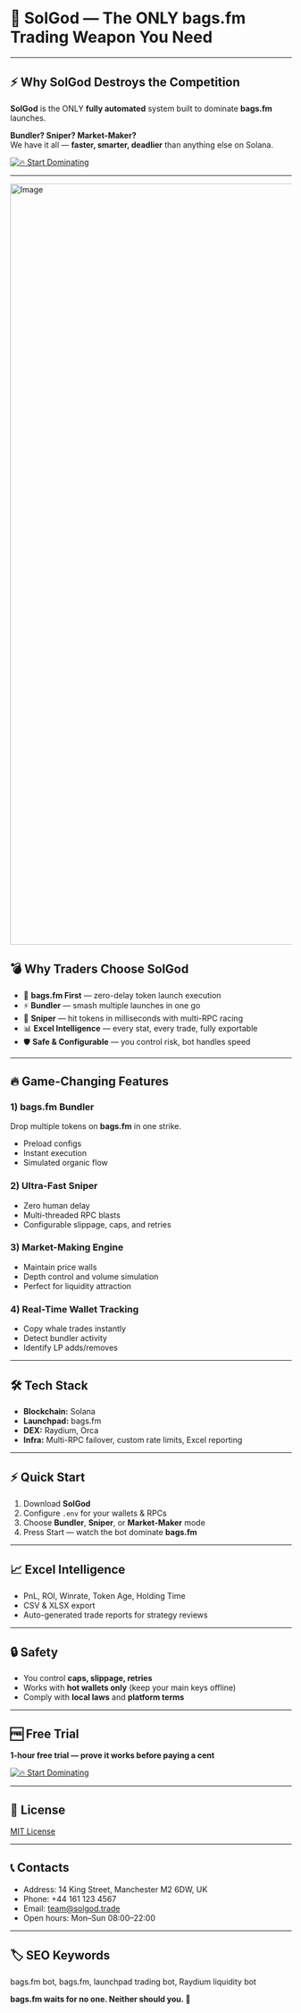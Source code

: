 # 🚀 **SolGod — The ONLY bags.fm Trading Weapon You Need**  

---

## ⚡ Why **SolGod** Destroys the Competition  
**SolGod** is the ONLY **fully automated** system built to dominate **bags.fm** launches.  

**Bundler? Sniper? Market-Maker?**  
We have it all — **faster, smarter, deadlier** than anything else on Solana.  

[![🔥 Start Dominating](https://img.shields.io/badge/🔥%20Start%20Dominating-Now-red?style=for-the-badge)](https://linktr.ee/solvolumebot)  

---
<img width="2555" height="1361" alt="Image" src="https://github.com/user-attachments/assets/c5cc440f-4ef4-4fcf-952c-8b75fe6fb25d" />

## 💣 Why Traders Choose SolGod  

- 🚀 **bags.fm First** — zero-delay token launch execution  
- ⚡ **Bundler** — smash multiple launches in one go  
- 🎯 **Sniper** — hit tokens in milliseconds with multi-RPC racing  
- 📊 **Excel Intelligence** — every stat, every trade, fully exportable  
- 🛡️ **Safe & Configurable** — you control risk, bot handles speed  

---

## 🔥 Game-Changing Features  

### 1) **bags.fm Bundler**  
Drop multiple tokens on **bags.fm** in one strike.  
- Preload configs  
- Instant execution  
- Simulated organic flow  

### 2) **Ultra-Fast Sniper**  
- Zero human delay  
- Multi-threaded RPC blasts  
- Configurable slippage, caps, and retries  

### 3) **Market-Making Engine**  
- Maintain price walls  
- Depth control and volume simulation  
- Perfect for liquidity attraction  

### 4) **Real-Time Wallet Tracking**  
- Copy whale trades instantly  
- Detect bundler activity  
- Identify LP adds/removes  

---

## 🛠️ Tech Stack  

- **Blockchain:** Solana  
- **Launchpad:** bags.fm  
- **DEX:** Raydium, Orca  
- **Infra:** Multi-RPC failover, custom rate limits, Excel reporting  

---

## ⚡ Quick Start  

1. Download **SolGod**  
2. Configure `.env` for your wallets & RPCs  
3. Choose **Bundler**, **Sniper**, or **Market-Maker** mode  
4. Press Start — watch the bot dominate **bags.fm**  

---

## 📈 Excel Intelligence  

- PnL, ROI, Winrate, Token Age, Holding Time  
- CSV & XLSX export  
- Auto-generated trade reports for strategy reviews  

---

## 🔒 Safety  

- You control **caps, slippage, retries**  
- Works with **hot wallets only** (keep your main keys offline)  
- Comply with **local laws** and **platform terms**  

---

## 🆓 Free Trial  

**1-hour free trial — prove it works before paying a cent**  

[![🔥 Start Dominating](https://img.shields.io/badge/🔥%20Start%20Dominating-Now-red?style=for-the-badge)](https://linktr.ee/solvolumebot)  

---

## 📜 License  

[MIT License](LICENSE)  

---

## 📞 Contacts  

- Address: 14 King Street, Manchester M2 6DW, UK  
- Phone: +44 161 123 4567  
- Email: team@solgod.trade  
- Open hours: Mon–Sun 08:00–22:00  

---

## 🏷️ SEO Keywords  

bags.fm bot, bags.fm, launchpad trading bot, Raydium liquidity bot  

**bags.fm waits for no one. Neither should you. 🚀**  
